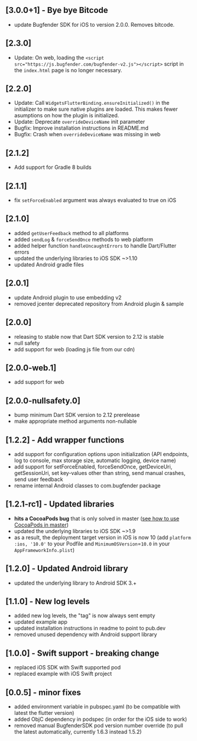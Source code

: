 ## [3.0.0+1] - Bye bye Bitcode
* update Bugfender SDK for iOS to version 2.0.0. Removes bitcode.

## [2.3.0]
* Update: On web, loading the `<script src="https://js.bugfender.com/bugfender-v2.js"></script>` script in the `index.html` page is no longer necessary.

## [2.2.0]
* Update: Call `WidgetsFlutterBinding.ensureInitialized()` in the initializer to make sure native plugins are loaded.
  This makes fewer asumptions on how the plugin is initialized.
* Update: Deprecate `overrideDeviceName` init parameter
* Bugfix: Improve installation instructions in README.md
* Bugfix: Crash when `overrideDeviceName` was missing in web

## [2.1.2]
* Add support for Gradle 8 builds

## [2.1.1]
* fix `setForceEnabled` argument was always evaluated to true on iOS

## [2.1.0]
* added `getUserFeedback` method to all platforms
* added `sendLog` & `forceSendOnce` methods to web platform
* added helper function `handleUncaughtErrors` to handle Dart/Flutter errors
* updated the underlying libraries to iOS SDK ~>1.10
* updated Android gradle files

## [2.0.1]
* update Android plugin to use embedding v2
* removed jcenter deprecated repository from Android plugin & sample

## [2.0.0]
* releasing to stable now that Dart SDK version to 2.12 is stable
* null safety
* add support for web (loading js file from our cdn)

## [2.0.0-web.1]
* add support for web

## [2.0.0-nullsafety.0]
* bump minimum Dart SDK version to 2.12 prerelease
* make appropriate method arguments non-nullable

## [1.2.2] - Add wrapper functions
* add support for configuration options upon initialization (API endpoints, log to console, max storage size, automatic logging, device name)
* add support for setForceEnabled, forceSendOnce, getDeviceUri, getSessionUri, set key-values other than string, send manual crashes, send user feedback
* rename internal Android classes to com.bugfender package

## [1.2.1-rc1] - Updated libraries

* **hits a CocoaPods bug** that is only solved in master ([see how to use CocoaPods in master](https://guides.cocoapods.org/using/a-gemfile.html))
* updated the underlying libraries to iOS SDK ~>1.9
* as a result, the deployment target version in iOS is now 10 (add `platform :ios, '10.0'` to your Podfile and `MinimumOSVersion`=`10.0` in your `AppFrameworkInfo.plist`)

## [1.2.0] - Updated Android library

* updated the underlying library to Android SDK 3.+

## [1.1.0] - New log levels

* added new log levels, the "tag" is now always sent empty
* updated example app
* updated installation instructions in readme to point to pub.dev
* removed unused dependency with Android support library

## [1.0.0] - Swift support - breaking change

* replaced iOS SDK with Swift supported pod
* replaced example with iOS Swift project

## [0.0.5] - minor fixes

* added environment variable in pubspec.yaml (to be compatible with latest the flutter version)
* added ObjC dependency in podspec (in order for the iOS side to work)
* removed manual BugfenderSDK pod version number override (to pull the latest automatically, currently 1.6.3 instead 1.5.2)
